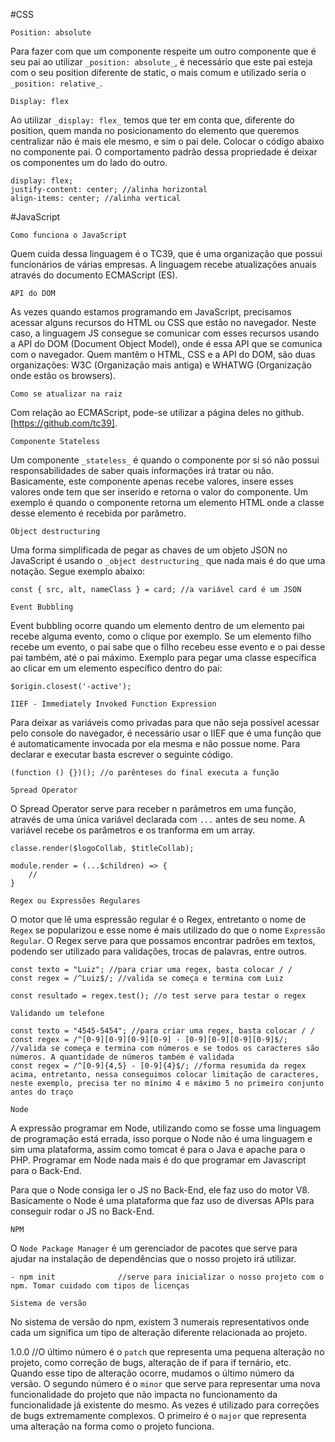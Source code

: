 #CSS

`Position: absolute`

Para fazer com que um componente respeite um outro componente que é seu pai ao utilizar `_position: absolute_`, é necessário que este pai esteja com o seu position diferente de static, o mais comum e utilizado seria o `_position: relative_`.

`Display: flex`

Ao utilizar `_display: flex_` temos que ter em conta que, diferente do position, quem manda no posicionamento do elemento que queremos centralizar não é mais ele mesmo, e sim o pai dele. Colocar o código abaixo no componente pai. O comportamento padrão dessa propriedade é deixar os componentes um do lado do outro.

```
display: flex;
justify-content: center; //alinha horizontal
align-items: center; //alinha vertical
```

#JavaScript

`Como funciona o JavaScript`

Quem cuida dessa linguagem é o TC39, que é uma organização que possui funcionários de várias empresas. A linguagem recebe atualizações anuais através do documento ECMAScript (ES).

`API do DOM`

As vezes quando estamos programando em JavaScript, precisamos acessar alguns recursos do HTML ou CSS que estão no navegador. Neste caso, a linguagem JS consegue se comunicar com esses recursos usando a API do DOM (Document Object Model), onde é essa API que se comunica com o navegador. Quem mantêm o HTML, CSS e a API do DOM, são duas organizações: W3C (Organização mais antiga) e WHATWG (Organização onde estão os browsers).

`Como se atualizar na raiz`

Com relação ao ECMAScript, pode-se utilizar a página deles no github. [https://github.com/tc39].

`Componente Stateless`

Um componente `_stateless_` é quando o componente por si só não possui responsabilidades de saber quais informações irá tratar ou não. Basicamente, este componente apenas recebe valores, insere esses valores onde tem que ser inserido e retorna o valor do componente. Um exemplo é quando o componente retorna um elemento HTML onde a classe desse elemento é recebida por parâmetro.

`Object destructuring`

Uma forma simplificada de pegar as chaves de um objeto JSON no JavaScript é usando o `_object destructuring_` que nada mais é do que uma notação. Segue exemplo abaixo:

```
const { src, alt, nameClass } = card; //a variável card é um JSON
```

`Event Bubbling`

Event bubbling ocorre quando um elemento dentro de um elemento pai recebe alguma evento, como o clique por exemplo. Se um elemento filho recebe um evento, o pai sabe que o filho recebeu esse evento e o pai desse pai também, até o pai máximo. Exemplo para pegar uma classe específica ao clicar em um elemento específico dentro do pai:

```
$origin.closest('-active');
```


`IIEF - Immediately Invoked Function Expression`

Para deixar as variáveis como privadas para que não seja possível acessar pelo console do navegador, é necessário usar o IIEF que é uma função que é automaticamente invocada por ela mesma e não possue nome. Para declarar e executar basta escrever o seguinte código.

```
(function () {})(); //o parênteses do final executa a função
```

`Spread Operator`

O Spread Operator serve para receber n parâmetros em uma função, através de uma única variável declarada com `...` antes de seu nome. A variável recebe os parâmetros e os tranforma em um array.

```
classe.render($logoCollab, $titleCollab);

module.render = (...$children) => {
    //
}
```

`Regex ou Expressões Regulares`

O motor que lê uma espressão regular é o Regex, entretanto o nome de `Regex` se popularizou e esse nome é mais utilizado do que o nome `Expressão Regular`. O Regex serve para que possamos encontrar padrões em textos, podendo ser utilizado para validações, trocas de palavras, entre outros.

```
const texto = "Luiz"; //para criar uma regex, basta colocar / /
const regex = /^Luiz$/; //valida se começa e termina com Luiz

const resultado = regex.test(); //o test serve para testar o regex

Validando um telefone

const texto = "4545-5454"; //para criar uma regex, basta colocar / /
const regex = /^[0-9][0-9][0-9][0-9] - [0-9][0-9][0-9][0-9]$/; 
//valida se começa e termina com números e se todos os caracteres são números. A quantidade de números também é validada
const regex = /^[0-9]{4,5} - [0-9]{4}$/; //forma resumida da regex acima, entretanto, nessa conseguimos colocar limitação de caracteres, neste exemplo, precisa ter no mínimo 4 e máximo 5 no primeiro conjunto antes do traço
```

`Node`

A expressão programar em Node, utilizando como se fosse uma linguagem de programação está errada, isso porque o Node não é uma linguagem e sim uma plataforma, assim como tomcat é para o Java e apache para o PHP. Programar em Node nada mais é do que programar
em Javascript para o Back-End.

Para que o Node consiga ler o JS no Back-End, ele faz uso do motor V8. Basicamente o Node é uma plataforma que faz uso de diversas
APIs para conseguir rodar o JS no Back-End.

`NPM`

O `Node Package Manager` é um gerenciador de pacotes que serve para ajudar na instalação de dependências que o nosso projeto irá utilizar.

```
- npm init              //serve para inicializar o nosso projeto com o npm. Tomar cuidado com tipos de licenças
```

`Sistema de versão`

No sistema de versão do npm, existem 3 numerais representativos onde cada um significa um tipo de alteração diferente relacionada ao projeto.

1.0.0 //O último número é o `patch` que representa uma pequena alteração no projeto, como correção de bugs, alteração de if para if ternário, etc. Quando esse tipo de alteração ocorre, mudamos o último número da versão. O segundo número é o `minor` que serve para representar uma nova funcionalidade do projeto que não impacta no funcionamento da funcionalidade já existente do mesmo. As vezes é utilizado para correções de bugs extremamente complexos. O primeiro é o `major` que representa uma alteração na forma como o projeto funciona.